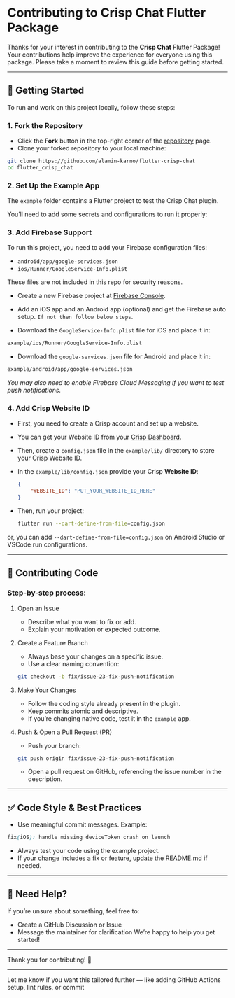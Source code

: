 # Contributing to Crisp Chat Flutter Package

Thanks for your interest in contributing to the **Crisp Chat** Flutter Package! Your contributions help improve the experience for everyone using this package. Please take a moment to review this guide before getting started.

---

## 🚀 Getting Started

To run and work on this project locally, follow these steps:

### 1. Fork the Repository

- Click the **Fork** button in the top-right corner of the [repository](https://github.com/alamin-karno/flutter-crisp-chat) page.
- Clone your forked repository to your local machine:

```bash
git clone https://github.com/alamin-karno/flutter-crisp-chat
cd flutter_crisp_chat
```

### 2. Set Up the Example App
The `example` folder contains a Flutter project to test the Crisp Chat plugin.

You’ll need to add some secrets and configurations to run it properly:

### 3. Add Firebase Support

To run this project, you need to add your Firebase configuration files:

- `android/app/google-services.json`
- `ios/Runner/GoogleService-Info.plist`

These files are not included in this repo for security reasons.

- Create a new Firebase project at [Firebase Console](https://console.firebase.google.com/).

- Add an iOS app and an Android app (optional) and get the Firebase auto setup. `If not then follow below steps`.

- Download the `GoogleService-Info.plist` file for iOS and place it in:
```bash
example/ios/Runner/GoogleService-Info.plist
```
- Download the `google-services.json` file for Android and place it in:
```bash
example/android/app/google-services.json
```

_You may also need to enable Firebase Cloud Messaging if you want to test push notifications._

### 4. Add Crisp Website ID

- First, you need to create a Crisp account and set up a website.

- You can get your Website ID from your [Crisp Dashboard](https://app.crisp.chat/).

- Then, create a `config.json` file in the `example/lib/` directory to store your Crisp Website ID.

- In the `example/lib/config.json` provide your Crisp **Website ID**:

   ```json
   {
       "WEBSITE_ID": "PUT_YOUR_WEBSITE_ID_HERE"
   }
   ```

- Then, run your project: 

   ```bash
   flutter run --dart-define-from-file=config.json
   ```
or, you can  add `--dart-define-from-file=config.json` on Android Studio or VSCode run configurations.

---

## 🔧 Contributing Code

### Step-by-step process:

1. Open an Issue

    - Describe what you want to fix or add.
    - Explain your motivation or expected outcome.

2. Create a Feature Branch

    - Always base your changes on a specific issue.
    - Use a clear naming convention:
    ```bash
    git checkout -b fix/issue-23-fix-push-notification
    ```
   
3. Make Your Changes

    - Follow the coding style already present in the plugin.
    - Keep commits atomic and descriptive.
    - If you’re changing native code, test it in the `example` app.

4. Push & Open a Pull Request (PR)

    - Push your branch:
    ```bash
    git push origin fix/issue-23-fix-push-notification
    ```
    - Open a pull request on GitHub, referencing the issue number in the description.

---

## ✅ Code Style & Best Practices

- Use meaningful commit messages. Example:
```scss
fix(iOS): handle missing deviceToken crash on launch
```
- Always test your code using the example project.
- If your change includes a fix or feature, update the README.md if needed.

---

## 💬 Need Help?

If you’re unsure about something, feel free to:
- Create a GitHub Discussion or Issue
- Message the maintainer for clarification
We’re happy to help you get started!

---

Thank you for contributing! 🙌

---

Let me know if you want this tailored further — like adding GitHub Actions setup, lint rules, or commit 

